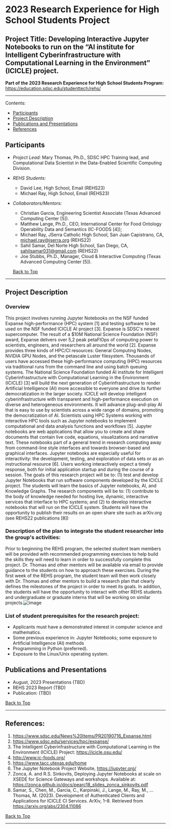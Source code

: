 # 2023 Research Experience for High School Students Project 
## Project Title: Developing Interactive Jupyter Notebooks to run on the “AI institute for Intelligent Cyberinfrastructure with Computational Learning in the Environment” (ICICLE) project.



**Part of the 2023 Research Experience for High School Students Program:**  https://education.sdsc.edu/studenttech/rehs/

<hr>

<a name="top">Contents:
* [Participants](#parts)
* [Project Description](#proj-desc)
* [Publications and Presentations](#pubs)
* [References](#refs)



## Participants  <a name="parts"></a>
* _Project Lead:_  Mary Thomas, Ph.D., SDSC HPC Training lead, and Computational Data Scientist in the Data-Enabled Scientific Computing Division.
* _REHS Students:_
   * David Lee, High School, Email  (REHS23)
   * Michael Ray,  High School, Email  (REHS23)
* _Collaborators/Mentors:_
   * Christian Garcia, Engineering Scientist Associate (Texas Advanced Computing Center [5]).
   * Matthew Lange, Ph.D., CEO, International Center for Food Ontology Operability Data and Semantics (IC-FOODS [4]); 
   * Michael Ray, JSerra Catholic High School, San Juan Capistrano, CA, michael.ray@jserra.org (REHS22)
   * Sahil Samar, Del Norte High School, San Diego, CA, sahilsamar031@gmail.com  (REHS22)
   * Joe Stubbs, Ph.D., Manager, Cloud & Interactive Computing (Texas Advanced Computing Center [5]).

  [Back to Top](#top)
<hr>

## Project Description  <a name="proj-desc"></a>
### Overview
This project involves running Jupyter Notebooks on the NSF funded Expanse high-performance (HPC) system [1] and testing software to be used on the NSF funded ICICLE AI project [3]. Expanse is SDSC's newest supercomputer. The result of a $10M National Science Foundation (NSF) award, Expanse delivers over 5,2 peak petaFlOps of computing power to scientists, engineers, and researchers all around the world [2]. Expanse provides three kinds of HPC/CI resources: General Computing Nodes, NVIDIA GPU Nodes, and the petascale Luster filesystem. Thousands of users have accessed these high-performance computing (HPC) resources via traditional runs from the command line and using batch queuing systems.
The National Science Foundation funded AI institute for Intelligent Cyberinfrastructure with Computational Learning in the Environment (ICICLE) [3] will build the next generation of Cyberinfrastructure to render Artificial Intelligence (AI) more accessible to everyone and drive its further democratization in the larger society. ICICLE will develop intelligent cyberinfrastructure with transparent and high-performance execution on diverse and heterogeneous environments. It will advance plug-and-play AI that is easy to use by scientists across a wide range of domains, promoting the democratization of AI.
Scientists using HPC Systems working with interactive HPC tools such as Jupyter notebooks to implement computational and data analysis functions and workflows [5]. Jupyter notebooks are web applications that allow you to create and share documents that contain live code, equations, visualizations and narrative text. These notebooks part of a general trend in research computing away from command-line style interfaces and towards browser-based and graphical interfaces. Jupyter notebooks are especially useful for interactivity: the development, testing, and exploration of data sets or as an instructional resource [6]. Users working interactively expect a timely response, both for initial application startup and during the course of a session.
The goals of this research project will be to: (1) test and develop Jupyter Notebooks that run software components developed by the ICICLE project. The students will learn the basics of  Jupyter notebooks, AI, and Knowledge Graphs. The research components will be to: (1) contribute to the body of knowledge needed for hosting live, dynamic, interactive services that interface to HPC systems; and (2) to develop interactive notebooks that will run on the ICICLE system. Students will have the opportunity to publish their results on an open share site such as arXiv.org (see REHS22 publications [8])



### Description of the plan to integrate the student researcher into the group's activities: 
Prior to beginning the REHS program, the selected student team members will be provided with recommended programming exercises to help build the skills they will need to learn in order to successfully complete this project. Dr. Thomas and other mentors will be available via email to provide guidance to the students on how to approach these exercises. During the first week of the REHS program, the student team will then work closely with Dr. Thomas and other mentors to build a research plan that clearly defines the milestones of the project in order to meet its goals. In addition, the students will have the opportunity to interact with other REHS students and undergraduate or graduate interns that will be working on similar projects.![image](https://github.com/sdsc-hpc-students/REHS2023/assets/14170808/610c4b1f-3c4d-40f7-948a-ea6be4a42e8e)


### List of student prerequisites for the research project: 
* Applicants must have a demonstrated interest in computer science and mathematics. 
* Some previous experience in: Jupyter Notebooks; some exposure to Artificial Intelligence (AI) methods
* Programming in Python (preferred).
* Exposure to the Linux/Unix operating system.



## Publications and Presentations  <a name="pubs"></a>
* August, 2023 Presentations (TBD)
* REHS 2023 Report (TBD)
* Publication: (TBD)


[Back to Top](#top)
<hr>

## References:   <a name="refs"></a>
1. https://www.sdsc.edu/News%20Items/PR20190716_Expanse.html
2.	https://www.sdsc.edu/services/hpc/expanse/
3.	The  Intelligent Cyberinfrastructure with Computational Learning in the Environment (ICICLE) Project:  https://icicle.osu.edu/ 
4.	http://www.ic-foods.org/
5.	https://www.tacc.utexas.edu/home 
6.	The Jupyter Notebook Project Website, https://jupyter.org/
7.	Zonca, A. and R.S. Sinkovits, Deploying Jupyter Notebooks at scale on XSEDE for Science Gateways and workshops. Available at: https://zonca.github.io/docs/pearc18_slides_zonca_sinkovits.pdf
8.	Samar, S., Chen, M., Garcia, C., Karpinski, J., Lange, M., Ray, M., … Thomas, M. (2023). Development of Authenticated Clients and Applications for ICICLE CI Services. ArXiv, 1–8. Retrieved from https://arxiv.org/abs/2304.11086


[Back to Top](#top)
<hr>
